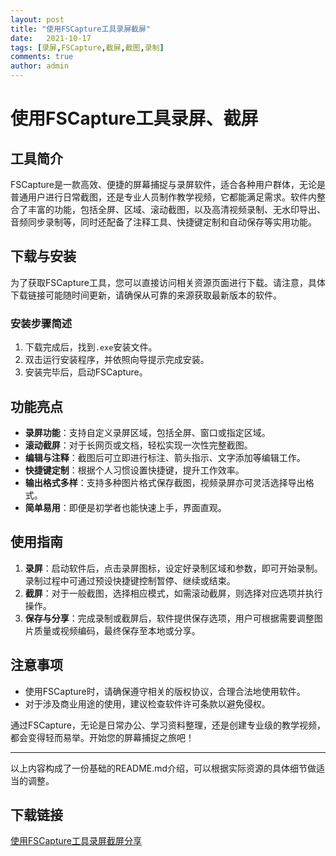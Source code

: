 ```yaml
---
layout: post
title: "使用FSCapture工具录屏截屏"
date:   2021-10-17
tags: [录屏,FSCapture,截屏,截图,录制]
comments: true
author: admin
---
```

# 使用FSCapture工具录屏、截屏

## 工具简介
FSCapture是一款高效、便捷的屏幕捕捉与录屏软件，适合各种用户群体，无论是普通用户进行日常截图，还是专业人员制作教学视频，它都能满足需求。软件内整合了丰富的功能，包括全屏、区域、滚动截图，以及高清视频录制、无水印导出、音频同步录制等，同时还配备了注释工具、快捷键定制和自动保存等实用功能。

## 下载与安装
为了获取FSCapture工具，您可以直接访问相关资源页面进行下载。请注意，具体下载链接可能随时间更新，请确保从可靠的来源获取最新版本的软件。

### 安装步骤简述
1. 下载完成后，找到`.exe`安装文件。
2. 双击运行安装程序，并依照向导提示完成安装。
3. 安装完毕后，启动FSCapture。

## 功能亮点
- **录屏功能**：支持自定义录屏区域，包括全屏、窗口或指定区域。
- **滚动截屏**：对于长网页或文档，轻松实现一次性完整截图。
- **编辑与注释**：截图后可立即进行标注、箭头指示、文字添加等编辑工作。
- **快捷键定制**：根据个人习惯设置快捷键，提升工作效率。
- **输出格式多样**：支持多种图片格式保存截图，视频录屏亦可灵活选择导出格式。
- **简单易用**：即便是初学者也能快速上手，界面直观。

## 使用指南
1. **录屏**：启动软件后，点击录屏图标，设定好录制区域和参数，即可开始录制。录制过程中可通过预设快捷键控制暂停、继续或结束。
2. **截屏**：对于一般截图，选择相应模式，如需滚动截屏，则选择对应选项并执行操作。
3. **保存与分享**：完成录制或截屏后，软件提供保存选项，用户可根据需要调整图片质量或视频编码，最终保存至本地或分享。

## 注意事项
- 使用FSCapture时，请确保遵守相关的版权协议，合理合法地使用软件。
- 对于涉及商业用途的使用，建议检查软件许可条款以避免侵权。

通过FSCapture，无论是日常办公、学习资料整理，还是创建专业级的教学视频，都会变得轻而易举。开始您的屏幕捕捉之旅吧！

---

以上内容构成了一份基础的README.md介绍，可以根据实际资源的具体细节做适当的调整。

## 下载链接

[使用FSCapture工具录屏截屏分享](https://pan.quark.cn/s/5717907b9b27)